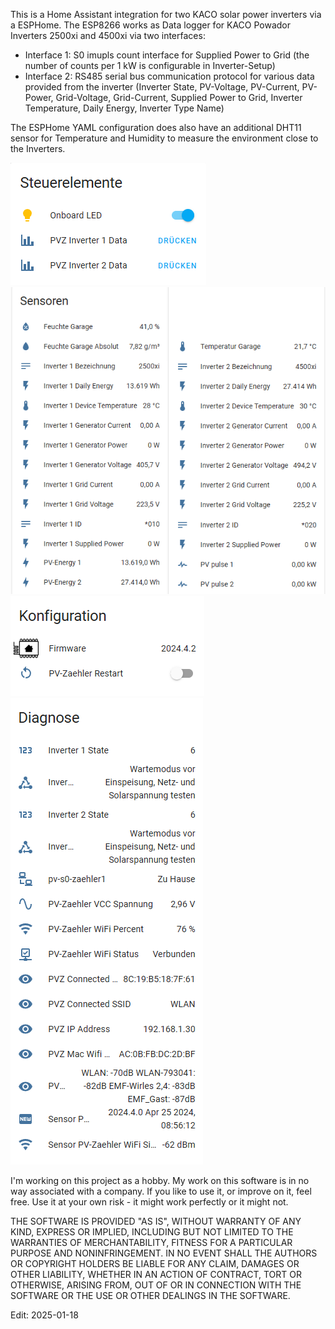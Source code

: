 This is a Home Assistant integration for two KACO solar power inverters via a ESPHome.
The ESP8266 works as Data logger for KACO Powador Inverters 2500xi and 4500xi via two interfaces:
- Interface 1: S0 imupls count interface for Supplied Power to Grid (the number of counts per 1 kW is configurable in Inverter-Setup)
- Interface 2: RS485 serial bus communication protocol for various data provided from the inverter (Inverter State, PV-Voltage, PV-Current, PV-Power, Grid-Voltage, Grid-Current, Supplied Power to Grid, Inverter Temperature, Daily Energy, Inverter Type Name)

The ESPHome YAML configuration does also have an additional DHT11 sensor for Temperature and Humidity to measure the environment close to the Inverters.

<img src="https://github.com/GernotAlthammer/HA-ESPHome-KACO-Powador-4500xi-S0-RS485/blob/main/Pictures/Pic1_Steuerelemente.png">
<img src="https://github.com/GernotAlthammer/HA-ESPHome-KACO-Powador-4500xi-S0-RS485/blob/main/Pictures/Pic2_Sensoren.png">
<img src="https://github.com/GernotAlthammer/HA-ESPHome-KACO-Powador-4500xi-S0-RS485/blob/main/Pictures/Pic3_Konfiguration.png">
<img src="https://github.com/GernotAlthammer/HA-ESPHome-KACO-Powador-4500xi-S0-RS485/blob/main/Pictures/Pic4_Diagnose.png">


I'm working on this project as a hobby. My work on this software is in no way associated with a company. If you like to use it, or improve on it, feel free. Use it at your own risk - it might work perfectly or it might not.

THE SOFTWARE IS PROVIDED "AS IS", WITHOUT WARRANTY OF ANY KIND, EXPRESS OR IMPLIED, INCLUDING BUT NOT LIMITED TO THE WARRANTIES OF MERCHANTABILITY, FITNESS FOR A PARTICULAR PURPOSE AND NONINFRINGEMENT. IN NO EVENT SHALL THE AUTHORS OR COPYRIGHT HOLDERS BE LIABLE FOR ANY CLAIM, DAMAGES OR OTHER LIABILITY, WHETHER IN AN ACTION OF CONTRACT, TORT OR OTHERWISE, ARISING FROM, OUT OF OR IN CONNECTION WITH THE SOFTWARE OR THE USE OR OTHER DEALINGS IN THE SOFTWARE.

Edit: 2025-01-18
